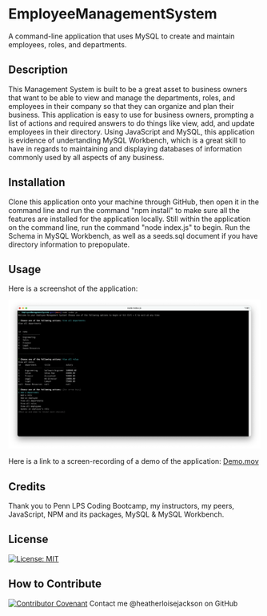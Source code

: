 # EmployeeManagementSystem
A command-line application that uses MySQL to create and maintain employees, roles, and departments.

## Description
This Management System is built to be a great asset to business owners that want to be able to view and manage the departments, roles, and employees in their company so that they can organize and plan their business. This application is easy to use for business owners, prompting a list of actions and required answers to do things like view, add, and update employees in their directory. Using JavaScript and MySQL, this application is evidence of undertanding MySQL Workbench, which is a great skill to have in regards to maintaining and displaying databases of information commonly used by all aspects of any business.

## Installation
Clone this application onto your machine through GitHub, then open it in the command line and run the command "npm install" to make sure all the features are installed for the application locally. Still within the application on the command line, run the command "node index.js" to begin. Run the Schema in MySQL Workbench, as well as a seeds.sql document if you have directory information to prepopulate.

## Usage
Here is a screenshot of the application:

![Screenshot Demo](https://github.com/heatherloisejackson/EmployeeManagementSystem/blob/main/EMS%20App%20Demo.png)

Here is a link to a screen-recording of a demo of the application: [Demo.mov](https://drive.google.com/file/d/18hnUhs02a1WeCajlpU6igZw3p32M2uUC/view?usp=sharing)


## Credits
Thank you to Penn LPS Coding Bootcamp, my instructors, my peers, JavaScript, NPM and its packages, MySQL & MySQL Workbench.

## License
[![License: MIT](https://img.shields.io/badge/License-MIT-yellow.svg)](https://opensource.org/licenses/MIT)

## How to Contribute
[![Contributor Covenant](https://img.shields.io/badge/Contributor%20Covenant-2.0-4baaaa.svg)](code_of_conduct.md)
Contact me @heatherloisejackson on GitHub
